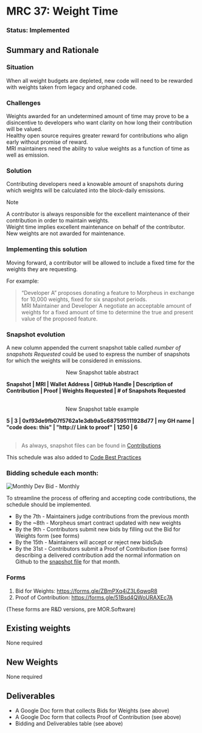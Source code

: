 # MRC 37: Weight Time 
### Status: Implemented

## Summary and Rationale

### Situation
When all weight budgets are depleted, new code will need to be rewarded with weights taken from legacy and orphaned code.

### Challenges 
Weights awarded for an undetermined amount of time may prove to be a disincentive to developers who want clarity on how long their contribution will be valued.  
Healthy open source requires greater reward for contributions who align early without promise of reward.  
MRI maintainers need the ability to value weights as a function of time as well as emission.   

### Solution 
Contributing developers need a knowable amount of snapshots during which weights will be calculated into the block-daily emissions.

> [!NOTE] 
> A contributor is always responsible for the excellent maintenance of their contribution in order to maintain weights.  
> Weight time implies excellent maintenance on behalf of the contributor.   
> New weights are not awarded for maintenance.    

### Implementing this solution 
Moving forward, a contributor will be allowed to include a fixed time for the weights they are requesting. 

For example:  
> “Developer A” proposes donating a feature to Morpheus in exchange for 10,000 weights, fixed for six snapshot periods.  
> MRI Maintainer and Developer A negotiate an acceptable amount of weights for a fixed amount of time to determine the true and present value of the proposed feature. 

### Snapshot evolution
A new column appended the current snapshot table called _number of snapshots Requested_ could be used to express the number of snapshots for which the weights will be considered in emissions.  

<p align="center">New Snapshot table abstract</p>
<b>Snapshot | MRI | Wallet Address | GitHub Handle | Description of Contribution | Proof  | Weights Requested | # of Snapshots Requested</b>
<br><br>
<p align="center">New Snapshot table example</p>
<b>5 | 3 | 0xf93de9fb07f5762a1e3db9a5c687595111928d77 | my GH name | "code does: this" | "http:// Link to proof" | 1250 | 6</b>
<br><br>

> As always, snapshot files can be found in [Contributions](https://github.com/MorpheusAIs/Docs/tree/main/Contributions)

This schedule was also added to [Code Best Practices](https://github.com/MorpheusAIs/Docs/blob/main/!KEYDOCS%20README%20FIRST!/Code%20Providers/Code%20Contributor%20Best%20Practices.md)


### Bidding schedule each month:

![Monthly Dev Bid - Monthly](https://github.com/MorpheusAIs/MRC/assets/76454555/b4c42782-ca45-4a87-9583-12357cab2e85)

To streamline the process of offering and accepting code contributions, the schedule should be implemented.

- By the 7th - Maintainers judge contributions from the previous month
- By the ~8th - Morpheus smart contract updated with new weights
- By the 9th - Contributors submit new bids by filling out the Bid for Weights form (see forms) 
- By the 15th - Maintainers will accept or reject new bidsSub
- By the 31st - Contributors submit a Proof of Contribution (see forms) describing a delivered contribution add the normal information on Github to the [snapshot file](https://github.com/MorpheusAIs/Docs/tree/main/Contributions) for that month.


### Forms
1. Bid for Weights: https://forms.gle/ZBmPXq4jZ3L6qwqR8
2. Proof of Contribution: https://forms.gle/51Bsd4QWoURAXEc7A
   
(These forms are R&D versions, pre MOR.Software)

## Existing weights
None required

## New Weights
None required

## Deliverables
- A Google Doc form that collects Bids for Weights (see above)
- A Google Doc form that collects Proof of Contribution (see above)
- Bidding and Deliverables table (see above)
